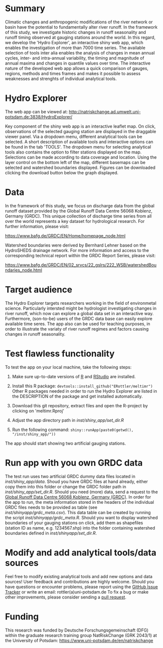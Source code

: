 # Summary

Climatic changes and anthropogenic modifications of the river network or basin have the potential to fundamentally alter river runoff. In the framework of this study, we investigate historic changes in runoff seasonality and runoff timing observed at gauging stations around the world. In this regard, we develop the 'Hydro Explorer', an interactive shiny web app, which enables the investigation of more than 7000 time series. The available selection of tools inter alia enables the analysis of changes in mean annual cycles, inter- and intra-annual variability, the timing and magnitude of annual maxima and changes in quantile values over time. The interactive nature of the developed web app allows a quick comparison of gauges, regions, methods and times frames and makes it possible to assess weaknesses and strenghts of individual analytical tools.

# Hydro Explorer

The web app can be viewed at: http://natriskchange.ad.umwelt.uni-potsdam.de:3838/HydroExplorer/

Key component of the shiny web app is an interactive leaflet map. On click, observations of the selected gauging station are displayed in the draggable viewer panel. Via a dropdown menu, different analytical tools can be selected. A short description of available tools and interactive options can be found in the tab 'TOOLS'. The dropdown menu for selecting analytical tools also contains the option to filter stations displayed on the map. Selections can be made according to data coverage and location. Using the layer control on the bottom left of the map, different basemaps can be selected and watershed boundaries displayed.
Figures can be downloaded clicking the download button below the graph displayed.

# Data

In the framework of this study, we focus on discharge data from the global runoff dataset provided by the Global Runoff Data Centre 56068 Koblenz, Germany (GRDC). This unique collection of discharge time series from all over the world represents a key dataset for hydrological research. For further information, please visit:

https://www.bafg.de/GRDC/EN/Home/homepage_node.html

Watershed boundaries were derived by Bernhard Lehner based on the HydroSHEDS drainage network. For more information and access to the corresponding technical report within the GRDC Report Series, please visit:

https://www.bafg.de/GRDC/EN/02_srvcs/22_gslrs/222_WSB/watershedBoundaries_node.html

# Target audience

The Hydro Explorer targets researchers working in the field of environmetal science. Particularly intersted might be hydrologist investigating changes in river runoff, which now can explore a global data set in an interactive way. Furthermore, (son-to-be) users of the GRDC data base can easily explore available time seres. The app also can be used for teaching purposes, in order to illustrate the variaty of river runoff regimes and factors causing changes in runoff seasonality.   

# Test flawless functionality

To test the app on your local machine, take the following steps:

1) Make sure up-to-date versions of [R](https://www.r-project.org/) and [RStudio](https://rstudio.com/) are installed.

2) Install this R package: ```devtools::install_github("ERottler/meltimr")``` Other R packages needed in order to run the Hydro Explorer are listed in the DESCRIPTION of the package and get installed automatically. 

3) Download this git repository, extract files and open the R-project by clicking on 'meltimr.Rproj'

4) Adjust the app directory path in *inst/shiny_app/set_dir.R*

4) Run the following command: ```shiny::runApp(paste0(getwd(), "/inst/shiny_app/"))```

The app should start showing two artificial gauging stations.

# Run app with you own GRDC data

The test run uses two artificial GRDC dummy data files located in *inst/shiny_app/data*. Shoud you have GRDC files at hand already, either copy them into this folder or change the GRDC folder path in *inst/shiny_app/set_dir.R*. Should you need (more) data, send a request to the [Global Runoff Data Centre 56068 Koblenz, Germany (GRDC)](https://www.bafg.de/GRDC/EN/01_GRDC/grdc_node.html). In order for the app to run, the meta information stored in the headers of the individual GRDC files needs to be provided as table (see *inst/shinyapp/grdc_meta.csv*). This data table can be created by running the script *inst/shinyapp/grdc_meta.R*. Should you want to display watershed boundaries of your gauging stations on click, add them as shapefiles (station ID as name, e.g. 1234567.shp) into the folder containing watershed boundaries defined in *inst/shinyapp/set_dir.R*. 

# Modify and add analytical tools/data sources

Feel free to modify existing analytical tools and add new options and data sources! User feedback and contributions are highly welcome. Should you have questions or encounter problems, please report using the [GitHub Issue Tracker](https://github.com/ERottler/meltimr/issues) or write an email: rottler(a)uni-potsdam.de To fix a bug or make other improvements, please consider sending a [pull request](https://github.com/ERottler/meltimr/pulls).

# Funding

This research was funded by Deutsche Forschungsgemeinschaft (DFG) within the graduate research training group NatRiskChange (GRK 2043/1) at the University of Potsdam: https://www.uni-potsdam.de/en/natriskchange
